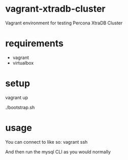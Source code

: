 vagrant-xtradb-cluster
======================

Vagrant environment for testing Percona XtraDB Cluster


requirements
===
- vagrant
- virtualbox

setup
===

  vagrant up
  
  ./bootstrap.sh

usage
===

You can connect to <nodename> like so: 
  vagrant ssh <nodename>

And then run the mysql CLI as you would normally
 

